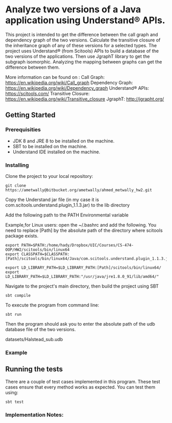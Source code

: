 # Analyze two versions of a Java application using Understand® APIs.


This project is intended to get the difference between the call graph and dependency graph of the two versions.
Calculate the transitive closure of the inheritance graph of any of these versions for a selected  types. The project uses Understand® (from Scitools) APIs to build a database of the two versions of the applications. Then use JgraphT library to get the subgraph isomorphic. Analyzing the mapping between graphs can get the difference between them. 

More information can be found on :
Call Graph: https://en.wikipedia.org/wiki/Call_graph
Dependency Graph: https://en.wikipedia.org/wiki/Dependency_graph
Understand® APIs: https://scitools.com/
Transitive Closure: https://en.wikipedia.org/wiki/Transitive_closure
JgraphT: http://jgrapht.org/




## Getting Started

### Prerequisities
* JDK 8 and JRE 8 to be installed on the machine.
* SBT to be installed on the machine.
* Understand IDE installed on the machine.



### Installing

Clone the project to your local repository:
```
git clone https://ametwally@bitbucket.org/ametwally/ahmed_metwally_hw2.git
```


Copy the Understand jar file (in my case it is com.scitools.understand.plugin_1.1.3.jar)  to the lib directory



Add the following path to the PATH Environmental variable

Example,for Linux users: open the ~/.bashrc and add the following. You need to replace [Path] by the absolute path of the directory where scitools package exists. 

```
export PATH=$PATH:/home/hady/Dropbox/UIC/Courses/CS-474-OOP/HW2/scitools/bin/linux64
export CLASSPATH=$CLASSPATH:[Path]/scitools/bin/linux64/Java/com.scitools.understand.plugin_1.1.3.jar

export LD_LIBRARY_PATH=$LD_LIBRARY_PATH:[Path]/scitools/bin/linux64/
export LD_LIBRARY_PATH=$LD_LIBRARY_PATH:"/usr/java/jre1.8.0_91/lib/amd64/"
```



Navigate to the project's main directory, then build the project using SBT 
```
sbt compile
```


To execute the program from command line:
```
sbt run
```


Then the program should ask you to enter the absolute path of the udb database file of the two versions. 



datasets/Halstead_sub.udb

### Example



## Running the tests

There are a couple of test cases implemented in this program. These test cases ensure that every method works as expected. You can test them using:
```
sbt test
```




### Implementation Notes: